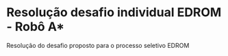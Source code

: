 # Resolução desafio individual EDROM - Robô A*
Resolução do desafio proposto para o processo seletivo EDROM

